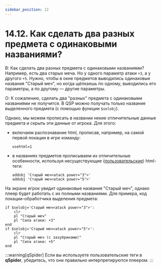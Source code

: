 ```yaml
---
sidebar_position: 12
---
```


# 14.12. Как сделать два разных предмета с одинаковыми названиями?
<!-- [:faq_14_12] -->

В: Как сделать два разных предмета с одинаковыми названиями?
Например, есть два старых меча. Но у одного параметр атаки `+3`, а у другого `+5`. Нужно, чтобы в окне предметов выводились одинаковые названия "Старый меч", но когда щёлкаешь по одному, выводились его параметры, а по другому — другие параметры.

О:
К сожалению, сделать два "разных" предмета с одинаковыми названиями не получится. В QSP можно получать только название выделенного предмета (с помощью функции `$selobj`).

Однако, мы можем прописать в названии некие отличительные данные предмета и скрыть эти данные от игрока. Для этого:
* включаем распознавание html, прописав, например, на самой первой локации в игре команду:
	```qsp
	usehtml=1
	```
* в названиях предметов прописываем их отличительные особенности, используя несуществующие ([пользовательские](https://www.google.com/url?sa=t&rct=j&q=&esrc=s&source=web&cd=&cad=rja&uact=8&ved=2ahUKEwis6v6VqOqHAxVEIxAIHVbbAcQQFnoECBcQAQ&url=https%3A%2F%2Flearn.javascript.ru%2Fwebcomponent-core&usg=AOvVaw0aLbXbOxvV_whB2ZrKaFiv&opi=89978449)) html-теги:
	```qsp
	addobj 'Старый меч<atack power="3">'
	addobj 'Старый меч<atack power="5">'
	```

На экране игрок увидит одинаковые названия "Старый меч", однако плеер будет работать с их полными названиями. Для примера, код локации-обработчика выделения предмета:
```qsp
if $selobj='Старый меч<atack power="3">':
	clr
	pl "Старый меч"
	pl "Сила атаки: +3"
end
if $selobj='Старый меч<atack power="5">':
	clr
	pl "Старый меч (с зазубринами)"
	pl "Сила атаки: +5"
end
```

:::warning[qSpider]
Если вы используете пользовательские теги в **qSpider**, убедитесь, что они правильно интерпретируются плеером.
:::
